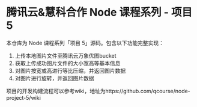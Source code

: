 # 腾讯云&慧科合作 Node 课程系列 - 项目5

本仓库为 Node 课程系列「项目 5」源码。包含以下功能完整实现：

1. 上传本地图片文件至腾讯云万象优图bucket
2. 获取上传成功图片文件的大小宽高等基本信息
3. 对图片按宽或高进行等比压缩，并返回图片数据
4. 对图片进行旋转，并返回图片数据

项目的开发构建流程可以参考wiki，地址为https://github.com/qcourse/node-project-5/wiki

